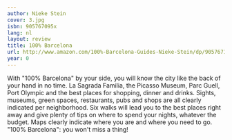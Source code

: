 ```yaml
---
author: Nieke Stein
cover: 3.jpg
isbn: 905767095x
lang: nl
layout: review
title: 100% Barcelona
url: http://www.amazon.com/100%-Barcelona-Guides-Nieke-Stein/dp/9057671026?SubscriptionId=0VMG0VFGBMRWVRA58R02&tag=ldvd-20&linkCode=xm2&camp=2025&creative=165953&creativeASIN=9057671026
year: 0
---
```


With "100% Barcelona" by your side, you will know the city like the back of your hand in no time. La Sagrada Familia, the Picasso Museum, Parc Guell, Port Olympic and the best places for shopping, dinner and drinks. Sights, museums, green spaces, restaurants, pubs and shops are all clearly indicated per neighborhood. Six walks will lead you to the best places right away and give plenty of tips on where to spend your nights, whatever the budget. Maps clearly indicate where you are and where you need to go. "100% Barcelona": you won't miss a thing!
